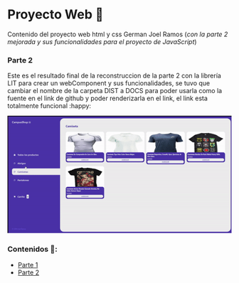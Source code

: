 # Proyecto We​b :rocket:

Contenido del proyecto web html y css German Joel Ramos (*con la parte 2 mejorada y sus funcionalidades para el proyecto de JavaScript*)

### Parte 2 

Este es el resultado final de la reconstruccion de la parte 2 con la librería LIT para crear un webComponent y sus funcionalidades, se tuvo que cambiar el nombre de la carpeta DIST a DOCS para poder usarla como la fuente en el link de github y poder renderizarla en el link, el link esta totalmente funcional :happy:

![](https://github.com/JoelRamos22/proyectoWeb/blob/main/public/2024-05-2011-56-00-ezgif.com-crop.gif)

### Contenidos :page_with_curl::

- [Parte 1](https://youtu.be/Nh6Je4gLsB4) 
- [Parte 2](https://youtu.be/DWHjX1Nv9Wk)